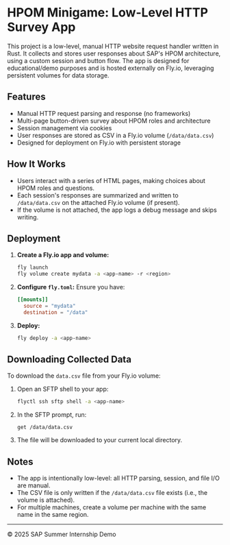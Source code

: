 # HPOM Minigame: Low-Level HTTP Survey App

This project is a low-level, manual HTTP website request handler written in Rust. It collects and stores user responses about SAP's HPOM architecture, using a custom session and button flow. The app is designed for educational/demo purposes and is hosted externally on Fly.io, leveraging persistent volumes for data storage.

## Features
- Manual HTTP request parsing and response (no frameworks)
- Multi-page button-driven survey about HPOM roles and architecture
- Session management via cookies
- User responses are stored as CSV in a Fly.io volume (`/data/data.csv`)
- Designed for deployment on Fly.io with persistent storage

## How It Works
- Users interact with a series of HTML pages, making choices about HPOM roles and questions.
- Each session's responses are summarized and written to `/data/data.csv` on the attached Fly.io volume (if present).
- If the volume is not attached, the app logs a debug message and skips writing.

## Deployment
1. **Create a Fly.io app and volume:**
   ```sh
   fly launch
   fly volume create mydata -a <app-name> -r <region>
   ```
2. **Configure `fly.toml`:**
   Ensure you have:
   ```toml
   [[mounts]]
     source = "mydata"
     destination = "/data"
   ```
3. **Deploy:**
   ```sh
   fly deploy -a <app-name>
   ```

## Downloading Collected Data
To download the `data.csv` file from your Fly.io volume:

1. Open an SFTP shell to your app:
   ```sh
   flyctl ssh sftp shell -a <app-name>
   ```
2. In the SFTP prompt, run:
   ```sftp
   get /data/data.csv
   ```
3. The file will be downloaded to your current local directory.

## Notes
- The app is intentionally low-level: all HTTP parsing, session, and file I/O are manual.
- The CSV file is only written if the `/data/data.csv` file exists (i.e., the volume is attached).
- For multiple machines, create a volume per machine with the same name in the same region.

---

© 2025 SAP Summer Internship Demo
